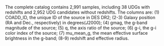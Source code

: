 The complete catalog contains 2,991 samples, including 38 UDGs with redshifts and 2,952 UDG candidates without redshifts.
The columns are: (1) COADD_ID, the unique ID of the source in DES DR2; (2-3) Galaxy position (RA and Dec., respectively) in degrees(J2000); (4) gmag, the g-band magnitude of the source; (5) q, the axis ratio of the source; (6) g-i, the g-i color index of the source; (7) mu_mean_g, the mean effective surface brightness in the g-band; (8-9) redshift and effective radius.
